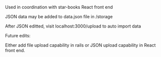 Used in coordination with star-books React front end

JSON data may be added to data.json file in /storage

After JSON editted, visit localhost:3000/upload to auto import data

Future edits:

Either add file upload capability in rails or JSON upload capability in React front end.
